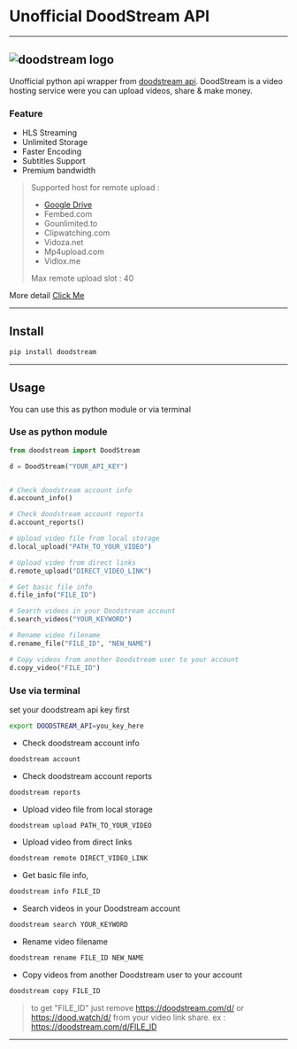 # Unofficial DoodStream API 
---
![doodstream logo](https://i.doodcdn.com/img/logo-s.png)
---
Unofficial python api wrapper from [doodstream api](https://doodstream/api).
DoodStream is a video hosting service were you can upload videos, share & make money.
### Feature
- HLS Streaming
- Unlimited Storage
- Faster Encoding
- Subtitles Support
- Premium bandwidth
> Supported host for remote upload :
> - [Google Drive](https://drive.google.com)
> - Fembed.com
> - Gounlimited.to
> - Clipwatching.com
> - Vidoza.net
> - Mp4upload.com
> - Vidlox.me
> 
> Max remote upload slot : 40

More detail [Click Me](https://doodstream.com/)

---

## Install
```bash
pip install doodstream
```
---

## Usage

You can use this as python module or via terminal

### Use as python module
```python
from doodstream import DoodStream

d = DoodStream("YOUR_API_KEY")


# Check doodstream account info
d.account_info()

# Check doodstream account reports
d.account_reports()

# Upload video file from local storage
d.local_upload("PATH_TO_YOUR_VIDEO")

# Upload video from direct links
d.remote_upload("DIRECT_VIDEO_LINK")

# Get basic file info
d.file_info("FILE_ID")

# Search videos in your Doodstream account
d.search_videos("YOUR_KEYWORD")

# Rename video filename 
d.rename_file("FILE_ID", "NEW_NAME")

# Copy videos from another Doodstream user to your account
d.copy_video("FILE_ID")
```

### Use via terminal
set your doodstream api key first
```bash
export DOODSTREAM_API=you_key_here
```
- Check doodstream account info
```bash
doodstream account
```

- Check doodstream account reports
```bash
doodstream reports
```

- Upload video file from local storage
```bash
doodstream upload PATH_TO_YOUR_VIDEO
```

- Upload video from direct links
```bash
doodstream remote DIRECT_VIDEO_LINK
```

- Get basic file info,
```bash
doodstream info FILE_ID
```

- Search videos in your Doodstream account
```bash
doodstream search YOUR_KEYWORD
```

- Rename video filename 
```bash
doodstream rename FILE_ID NEW_NAME
```

- Copy videos from another Doodstream user to your account
```bash
doodstream copy FILE_ID
```

> to get "FILE_ID" just remove https://doodstream.com/d/ or https://dood.watch/d/ from your video link share.
> ex : https://doodstream.com/d/FILE_ID
---
